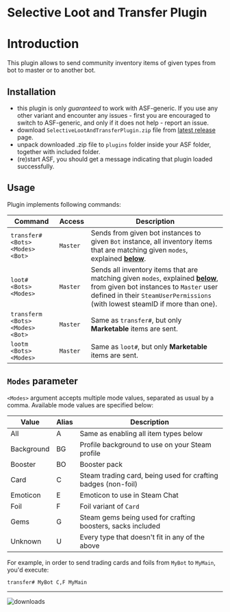 # Selective Loot and Transfer Plugin

# Introduction
This plugin allows to send community inventory items of given types from bot to master or to another bot.

## Installation
- this plugin is only *guaranteed* to work with ASF-generic. If you use any other variant and encounter any issues - first you are encouraged to switch to ASF-generic, and only if it does not help - report an issue.
- download `SelectiveLootAndTransferPlugin.zip` file from [latest release](https://github.com/Rudokhvist/SelectiveLootAndTransferPlugin/releases/latest) page.
- unpack downloaded .zip file to `plugins` folder inside your ASF folder, together with included folder.
- (re)start ASF, you should get a message indicating that plugin loaded successfully. 

## Usage
Plugin implements following commands:

Command | Access | Description
--- | --- | ---
`transfer# <Bots> <Modes> <Bot>` | `Master` | Sends from given bot instances to given `Bot` instance, all inventory items that are matching given `modes`, explained **[below](#modes-parameter)**.
`loot# <Bots> <Modes>` | `Master` | Sends all inventory items that are matching given `modes`, explained **[below](#modes-parameter)**, from given bot instances to `Master` user defined in their `SteamUserPermissions` (with lowest steamID if more than one).
`transferm <Bots> <Modes> <Bot>` | `Master` | Same as `transfer#`, but only **Marketable** items are sent.
`lootm <Bots> <Modes>` | `Master` | Same as `loot#`, but only **Marketable** items are sent.

## `Modes` parameter

`<Modes>` argument accepts multiple mode values, separated as usual by a comma. Available mode values are specified below:

Value | Alias | Description
--- | --- | ---
All | A | Same as enabling all item types below
Background | BG | Profile background to use on your Steam profile
Booster | BO | Booster pack
Card | C | Steam trading card, being used for crafting badges (non-foil)
Emoticon | E | Emoticon to use in Steam Chat
Foil | F | Foil variant of `Card`
Gems | G | Steam gems being used for crafting boosters, sacks included
Unknown | U | Every type that doesn't fit in any of the above

For example, in order to send trading cards and foils from `MyBot` to `MyMain`, you'd execute:

`transfer# MyBot C,F MyMain`

---

![downloads](https://img.shields.io/github/downloads/CatPoweredPlugins/SelectiveLootAndTransferPlugin/total.svg?style=social)
